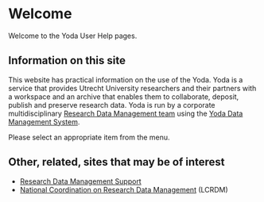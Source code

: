 # Welcome
Welcome to the Yoda User Help pages.

## Information on this site
This website has practical information on the use of the Yoda. 
Yoda is a service that provides Utrecht University researchers and their partners with a workspace and an archive that enables them 
to collaborate, deposit, publish and preserve research data.
Yoda is run by a corporate multidisciplinary 
[Research Data Management team](https://uu.nl/rdm)
using the [Yoda Data Management System](https://github.com/search?q=topic%3Ayoda+org%3AUtrechtUniversity).

Please select an appropriate item from the menu.

## Other, related, sites that may be of interest
- [Research Data Management Support](https://uu.nl/rdm) 
- [National Coordination on Research Data Management](https://lcrdm.nl/)  (LCRDM)
 
